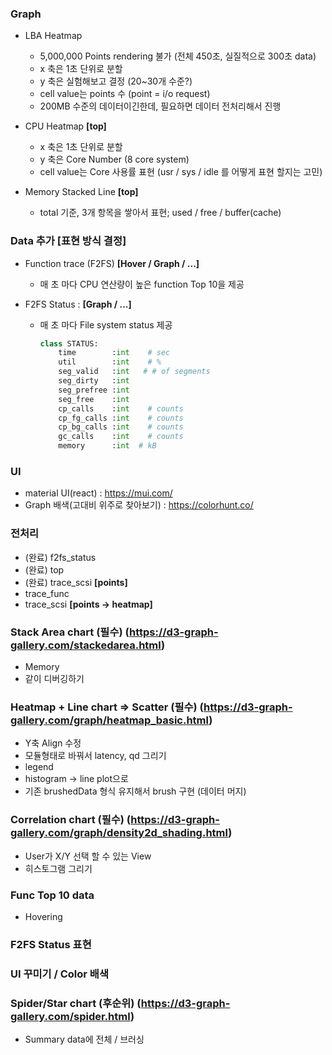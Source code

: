 ### Graph
- LBA Heatmap
  - 5,000,000 Points rendering 불가 (전체 450초, 실질적으로 300초 data)
  - x 축은 1초 단위로 분할
  - y 축은 실험해보고 결정 (20~30개 수준?)
  - cell value는 points 수 (point = i/o request)
  - 200MB 수준의 데이터이긴한데, 필요하면 데이터 전처리해서 진행

- CPU Heatmap **[top]**
  - x 축은 1초 단위로 분할
  - y 축은 Core Number (8 core system)
  - cell value는 Core 사용률 표현 (usr / sys / idle 를 어떻게 표현 할지는 고민)

- Memory Stacked Line **[top]**
  - total 기준, 3개 항목을 쌓아서 표현; used / free / buffer(cache)

  
### Data 추가 [표현 방식 결정]
- Function trace (F2FS) **[Hover / Graph / ...]**
  - 매 초 마다 CPU 연산량이 높은 function Top 10을 제공
  
- F2FS Status : **[Graph / ...]**
  - 매 초 마다 File system status 제공
    ```python
    class STATUS:
        time        :int    # sec
        util        :int    # %
        seg_valid   :int   # # of segments
        seg_dirty   :int
        seg_prefree :int
        seg_free    :int
        cp_calls    :int    # counts
        cp_fg_calls :int    # counts
        cp_bg_calls :int    # counts
        gc_calls    :int    # counts
        memory      :int  # kB
    ```

### UI
- material UI(react) : https://mui.com/
- Graph 배색(고대비 위주로 찾아보기) : https://colorhunt.co/


### 전처리
- (완료) f2fs_status
- (완료) top
- (완료) trace_scsi **[points]**
- trace_func
- trace_scsi **[points -> heatmap]**




### Stack Area chart (필수) (https://d3-graph-gallery.com/stackedarea.html)
 - Memory
 - 같이 디버깅하기
### Heatmap + Line chart => Scatter (필수) (https://d3-graph-gallery.com/graph/heatmap_basic.html)
 - Y축 Align 수정
 - 모듈형태로 바꿔서 latency, qd 그리기
 - legend
 - histogram -> line plot으로
 - 기존 brushedData 형식 유지해서 brush 구현 (데이터 머지)
### Correlation chart (필수) (https://d3-graph-gallery.com/graph/density2d_shading.html)
 - User가 X/Y 선택 할 수 있는 View
 - 히스토그램 그리기
### Func Top 10 data
 - Hovering
### F2FS Status 표현
### UI 꾸미기 / Color 배색
### Spider/Star chart (후순위) (https://d3-graph-gallery.com/spider.html)
 - Summary data에 전체 / 브러싱

